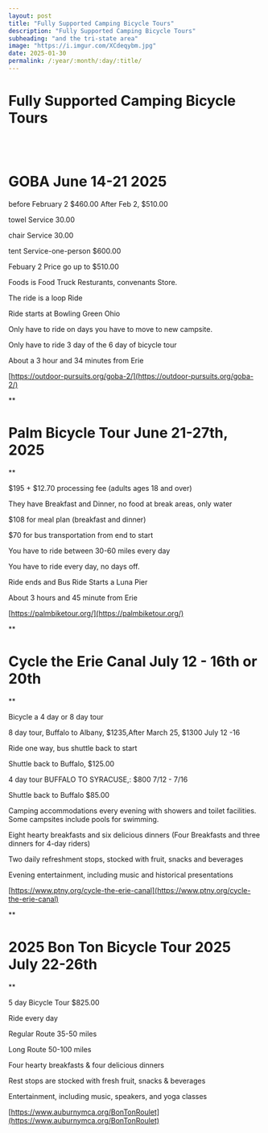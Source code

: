```yaml
---
layout: post
title: "Fully Supported Camping Bicycle Tours"
description: "Fully Supported Camping Bicycle Tours"
subheading: "and the tri-state area"
image: "https://i.imgur.com/XCdeqybm.jpg"
date: 2025-01-30
permalink: /:year/:month/:day/:title/
---
```




# Fully Supported Camping Bicycle Tours
<br>
<br>

  

# GOBA June 14-21 2025

before February 2 $460.00 After Feb 2, $510.00

towel Service 30.00

chair Service 30.00

tent Service-one-person $600.00

Febuary 2 Price go up to $510.00

Foods is Food Truck Resturants, convenants Store.

The ride is a loop Ride

Ride starts at Bowling Green Ohio

Only have to ride on days you have to move to new campsite.

Only have to ride 3 day of the 6 day of bicycle tour

About a 3 hour and 34 minutes from Erie

[https://outdoor-pursuits.org/goba-2/](https://outdoor-pursuits.org/goba-2/)


  

**

# Palm Bicycle Tour June 21-27th, 2025

**

$195 + $12.70 processing fee (adults ages 18 and over)

They have Breakfast and Dinner, no food at break areas, only water

$108 for meal plan (breakfast and dinner)

$70 for bus transportation from end to start

You have to ride between 30-60 miles every day

You have to ride every day, no days off.

Ride ends and Bus Ride Starts a Luna Pier

About 3 hours and 45 minute from Erie

[https://palmbiketour.org/](https://palmbiketour.org/)

  

**

# Cycle the Erie Canal July 12 - 16th or 20th

**

Bicycle a 4 day or 8 day tour

8 day tour, Buffalo to Albany, $1235,After March 25, $1300 July 12 -16

Ride one way, bus shuttle back to start

Shuttle back to Buffalo, $125.00

4 day tour BUFFALO TO SYRACUSE,: $800 7/12 - 7/16

Shuttle back to Buffalo $85.00

Camping accommodations every evening with showers and toilet facilities. Some campsites include pools for swimming.

Eight hearty breakfasts and six delicious dinners (Four Breakfasts and three dinners for 4-day riders)

Two daily refreshment stops, stocked with fruit, snacks and beverages

Evening entertainment, including music and historical presentations

[https://www.ptny.org/cycle-the-erie-canal](https://www.ptny.org/cycle-the-erie-canal)

  

**

# 2025 Bon Ton Bicycle Tour 2025 July 22-26th

**

5 day Bicycle Tour $825.00

Ride every day

Regular Route 35-50 miles

Long Route 50-100 miles  

Four hearty breakfasts & four delicious dinners

Rest stops are stocked with fresh fruit, snacks & beverages

Entertainment, including music, speakers, and yoga classes

[https://www.auburnymca.org/BonTonRoulet](https://www.auburnymca.org/BonTonRoulet)